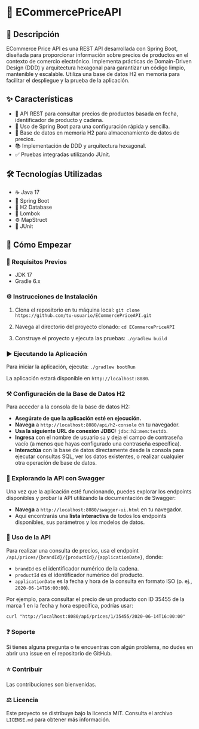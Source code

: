 # :shopping_cart: ECommercePriceAPI

## :page_with_curl: Descripción

ECommerce Price API es una REST API desarrollada con Spring Boot, diseñada para proporcionar información sobre precios de productos en el contexto de comercio electrónico. Implementa prácticas de Domain-Driven Design (DDD) y arquitectura hexagonal para garantizar un código limpio, mantenible y escalable. Utiliza una base de datos H2 en memoria para facilitar el despliegue y la prueba de la aplicación.

## :sparkles: Características

- :money_with_wings: API REST para consultar precios de productos basada en fecha, identificador de producto y cadena.
- :rocket: Uso de Spring Boot para una configuración rápida y sencilla.
- :floppy_disk: Base de datos en memoria H2 para almacenamiento de datos de precios.
- :books: Implementación de DDD y arquitectura hexagonal.
- :white_check_mark: Pruebas integradas utilizando JUnit.

## :hammer_and_wrench: Tecnologías Utilizadas

- :coffee: Java 17
- :leaves: Spring Boot
- :floppy_disk: H2 Database
- :wrench: Lombok
- :gear: MapStruct
- :test_tube: JUnit

## :runner: Cómo Empezar

### :pushpin: Requisitos Previos

- JDK 17
- Gradle 6.x

### :gear: Instrucciones de Instalación

1. Clona el repositorio en tu máquina local:
`git clone https://github.com/tu-usuario/ECommercePriceAPI.git`


2. Navega al directorio del proyecto clonado:
`cd ECommercePriceAPI`


3. Construye el proyecto y ejecuta las pruebas:
`./gradlew build`


### :arrow_forward: Ejecutando la Aplicación

Para iniciar la aplicación, ejecuta:
`./gradlew bootRun`


La aplicación estará disponible en `http://localhost:8080`.


### :hammer_and_pick: Configuración de la Base de Datos H2

Para acceder a la consola de la base de datos H2:

- **Asegúrate de que la aplicación esté en ejecución.**
- **Navega** a `http://localhost:8080/api/h2-console` en tu navegador.
- **Usa la siguiente URL de conexión JDBC:** `jdbc:h2:mem:testdb`.
- **Ingresa** con el nombre de usuario `sa` y deja el campo de contraseña vacío (a menos que hayas configurado una contraseña específica).
- **Interactúa** con la base de datos directamente desde la consola para ejecutar consultas SQL, ver los datos existentes, o realizar cualquier otra operación de base de datos.

### :mag_right: Explorando la API con Swagger

Una vez que la aplicación esté funcionando, puedes explorar los endpoints disponibles y probar la API utilizando la documentación de Swagger:

- **Navega** a `http://localhost:8080/swagger-ui.html` en tu navegador.
- Aquí encontrarás una **lista interactiva** de todos los endpoints disponibles, sus parámetros y los modelos de datos.

### :rocket: Uso de la API

Para realizar una consulta de precios, usa el endpoint `/api/prices/{brandId}/{productId}/{applicationDate}`, donde:

- `brandId` es el identificador numérico de la cadena.
- `productId` es el identificador numérico del producto.
- `applicationDate` es la fecha y hora de la consulta en formato ISO (p. ej., `2020-06-14T16:00:00`).

Por ejemplo, para consultar el precio de un producto con ID 35455 de la marca 1 en la fecha y hora específica, podrías usar:

```console
curl "http://localhost:8080/api/prices/1/35455/2020-06-14T16:00:00"
```

### ❓ Soporte

Si tienes alguna pregunta o te encuentras con algún problema, no dudes en abrir una issue en el repositorio de GitHub.
### ⭐ Contribuir

Las contribuciones son bienvenidas. 

### ⚖ Licencia

Este proyecto se distribuye bajo la licencia MIT. Consulta el archivo `LICENSE.md` para obtener más información.


